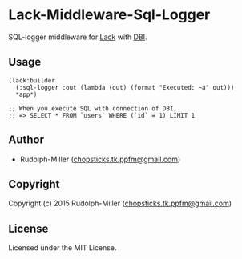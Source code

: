 # Lack-Middleware-Sql-Logger
SQL-logger middleware for [Lack](https://github.com/fukamachi/lack) with [DBI](https://github.com/fukamachi/cl-dbi).

## Usage
```Lisp
(lack:builder
  (:sql-logger :out (lambda (out) (format "Executed: ~a" out)))
  *app*)

;; When you execute SQL with connection of DBI,
;; => SELECT * FROM `users` WHERE (`id` = 1) LIMIT 1
```

## Author
- Rudolph-Miller (chopsticks.tk.ppfm@gmail.com)

## Copyright
Copyright (c) 2015 Rudolph-Miller (chopsticks.tk.ppfm@gmail.com)

## License
Licensed under the MIT License.
